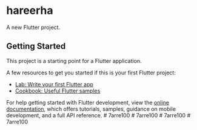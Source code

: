 # hareerha

A new Flutter project.

## Getting Started

This project is a starting point for a Flutter application.

A few resources to get you started if this is your first Flutter project:

- [Lab: Write your first Flutter app](https://docs.flutter.dev/get-started/codelab)
- [Cookbook: Useful Flutter samples](https://docs.flutter.dev/cookbook)

For help getting started with Flutter development, view the
[online documentation](https://docs.flutter.dev/), which offers tutorials,
samples, guidance on mobile development, and a full API reference.
#   7 a r r e 1 0 0  
 #   7 a r r e 1 0 0  
 #   7 a r r e 1 0 0  
 #   7 a r r e 1 0 0  
 